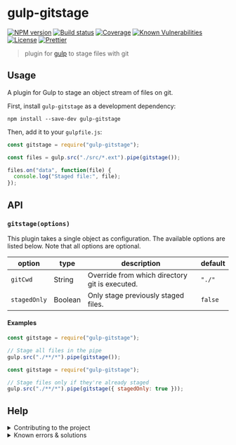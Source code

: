 # gulp-gitstage

[![NPM version][npm-image]][npm-url]
[![Build status][build-image]][build-url]
[![Coverage][codecov-image]][codecov-url]
[![Known Vulnerabilities][snyk-image]][snyk-url]
[![License][license-image]][license-url]
[![Prettier][prettier-image]][prettier-url]

> plugin for [gulp](https://github.com/gulpjs/gulp) to stage files with git

## Usage

A plugin for Gulp to stage an object stream of files on git.

First, install `gulp-gitstage` as a development dependency:

```shell
npm install --save-dev gulp-gitstage
```

Then, add it to your `gulpfile.js`:

```javascript
const gitstage = require("gulp-gitstage");

const files = gulp.src("./src/*.ext").pipe(gitstage());

files.on("data", function(file) {
  console.log("Staged file:", file);
});
```

## API

### `gitstage(options)`

This plugin takes a single object as configuration. The available options are
listed below. Note that all options are optional.

| option       | type    | description                                    | default |
| ------------ | ------- | ---------------------------------------------- | ------- |
| `gitCwd`     | String  | Override from which directory git is executed. | `"./"`  |
| `stagedOnly` | Boolean | Only stage previously staged files.            | `false` |

#### Examples

```javascript
const gitstage = require("gulp-gitstage");

// Stage all files in the pipe
gulp.src("./**/*").pipe(gitstage());
```

```javascript
const gitstage = require("gulp-gitstage");

// Stage files only if they're already staged
gulp.src("./**/*").pipe(gitstage({ stagedOnly: true }));
```

## Help

<details>
<summary>Contributing to the project</summary>
Read more in the <a href="\CONTRIBUTING.md">Contributing Guidelines</a> and <a href="\CODE_OF_CONDUCT.md">Code of Conduct</a>.
</details>

<details>
<summary>Known errors & solutions</summary>

<b>git not found on your system.</b>

<p>The <code>git</code> command was not found in your environment variables. <a href="https://stackoverflow.com/a/26620861">Read more here</a>.</p>

<b>'gitCwd' must be a string.</b>

<p>The `gitCwd` option, as listed <a href="#gitstageoptions">above</a>, must be a string.</p>

<b>pathspec 'path/to/file' did not match any files</b>

<p>You are trying to add a file that does not exist in your project. Perhaps you're using <a href="https://www.npmjs.com/package/gulp-rename">gulp-rename</a> before staging?</p>

<b>Unable to create '.../.git/index.lock': File exists.</b>

<p>The plugin is trying to run multiple instances of `git add` simultaneously. If you get this error <a href="https://github.com/ericcornelissen/gulp-gitstage/issues/new?template=bug.md">report it immediately</a>.</p>
</details>

[npm-url]: https://npmjs.org/package/gulp-gitstage
[npm-image]: https://badge.fury.io/js/gulp-gitstage.png
[build-url]: https://github.com/ericcornelissen/gulp-gitstage/actions/workflows/push-checks.yml
[build-image]: https://github.com/ericcornelissen/gulp-gitstage/actions/workflows/push-checks.yml/badge.svg
[codecov-url]: https://codecov.io/gh/ericcornelissen/gulp-gitstage
[codecov-image]: https://codecov.io/gh/ericcornelissen/gulp-gitstage/branch/master/graph/badge.svg
[snyk-url]: https://snyk.io/test/github/ericcornelissen/gulp-gitstage?targetFile=package.json
[snyk-image]: https://snyk.io/test/github/ericcornelissen/gulp-gitstage/badge.svg?targetFile=package.json
[license-url]: https://opensource.org/licenses/MIT
[license-image]: https://img.shields.io/badge/License-MIT-yellow.svg
[prettier-url]: https://prettier.io/
[prettier-image]: https://img.shields.io/badge/styled_with-prettier-ff69b4.svg
